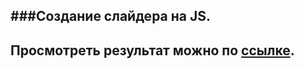 ###Создание слайдера на JS.
--------------------
Просмотреть результат можно по [ссылке](http://vofus.gq/slider/).
--------------------